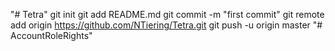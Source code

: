 "# Tetra"  git init git add README.md git commit -m "first commit" git remote add origin https://github.com/NTiering/Tetra.git git push -u origin master
"# AccountRoleRights" 
